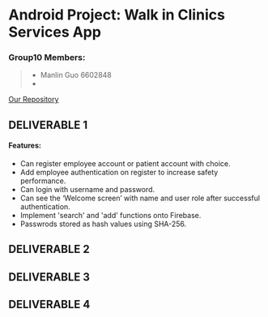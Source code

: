 # Android Project: Walk in Clinics Services App

### Group10 Members:
> * Manlin Guo 6602848
> * 

[Our Repository](https://github.com/SEG2105-uottawa/seg2x05-project-f19-10.git)

## DELIVERABLE 1
#### Features:
* Can register employee account or patient account with choice.
* Add employee authentication on register to increase safety performance.
* Can login with username and password.
* Can see the ‘Welcome screen’ with name and user role after successful authentication.
* Implement 'search' and 'add' functions onto Firebase.
* Passwrods stored as hash values using SHA-256.



## DELIVERABLE 2




## DELIVERABLE 3




## DELIVERABLE 4




